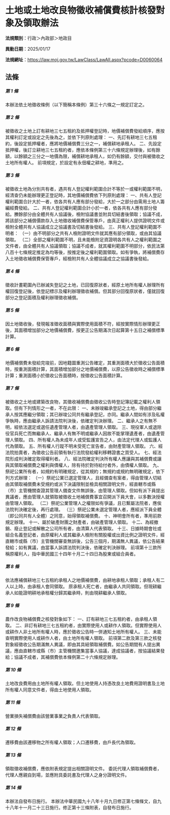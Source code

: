 # 土地或土地改良物徵收補償費核計核發對象及領取辦法

**法規類別**：行政＞內政部＞地政目

**異動日期**：2025/01/17  

**法規網址**：https://law.moj.gov.tw/LawClass/LawAll.aspx?pcode=D0060064





## 法條
##### 第 1 條
本辦法依土地徵收條例（以下簡稱本條例）第三十六條之一規定訂定之。

##### 第 2 條
被徵收之土地上訂有耕地三七五租約及抵押權登記時，地價補償費發給順序，應按其權利訂定或設定之先後為之，並依下列原則處理：
一、先訂有耕地三七五租約，後設定抵押權者，應將地價補償費三分之一，補償耕地承租人。
二、先設定抵押權，後訂立耕地三七五租約者，應依本條例第三十六條規定辦理後，如有餘額，以餘額之三分之一地價為限，補償耕地承租人，如仍有餘額，交付與被徵收之土地所有權人。
前項規定，於設定有永佃權之耕地，準用之。

##### 第 3 條
被徵收土地為分別共有者，遇共有人登記權利範圍合計不等於一或權利範圍不明，經清查仍未能辦理更正登記時，其地價補償費依下列原則處理：
一、共有人登記權利範圍合計大於一者，依各共有人應有部分發給，大於一之部分由需用土地人籌編經費發給。
二、共有人登記權利範圍合計小於一者，依各共有人應有部分發給。賸餘部分由全體共有人協議後，檢附協議書並附具切結書後領取；協議不成，將該部分之補償價款存入土地徵收補償費保管專戶，由真正權利人提供證明文件或檢附全體共有人協議成立之協議書及切結書後發給。
三、共有人登記權利範圍不明者：
（一）由不明部分之共有人檢附證明文件就其應有部分領取，或由其協議領取。
（二）全部之權利範圍不明，且未能檢附足資證明各共有人之權利範圍之文件者，由全體共有人協議領取；協議不成者，就其權利範圍不明部分，依民法第八百十七條規定推定為均等後，按推定後之權利範圍領取。如有爭執，將補償費存入土地徵收補償費保管專戶，經檢附共有人全體協議成立之協議書後發給。

##### 第 4 條
徵收計畫範圍內已辦滅失登記之土地，已回復原狀者，經原土地所有權人辦理所有權回復登記後，依登記標示及權利辦理徵收補償。但其部分回復原狀者，僅就回復部分之登記面積及權利辦理徵收補償。

##### 第 5 條
因土地徵收後，發現報准徵收面積與實際使用面積不符，經按實際情形辦理更正後，其面積增加部分之地價補償費，按更正公告期滿次日起算第十五日之補償標準計算。

##### 第 6 條
地價補償費未發給完竣前，因地籍圖重測公告確定，其重測面積大於徵收公告面積時，按重測面積計算，其面積增加部分之地價補償費，以原公告徵收時之補償標準計算；重測面積小於徵收公告面積時，按徵收公告面積計算。

##### 第 7 條
被徵收之土地或建築改良物，其徵收補償費由徵收公告時登記簿記載之權利人領取。但有下列情形之一者，不在此限：
一、未辦竣繼承登記之土地，得由部分繼承人按其應繼分領取；其已辦竣公同共有繼承登記，亦同。繼承人間如有涉及私權爭執時，應由繼承人訴請法院判決後，依確定判決辦理。
二、繼承人之有無不明，經依法選定或選任遺產管理人者，由遺產管理人領取。
三、現役軍人或退除役官兵死亡而無繼承人、繼承人有無不明或繼承人因故不能掌理遺產者，由遺產管理人領取。
四、所有權人為未成年人或受監護宣告之人，由法定代理人或監護人代為領取。
五、所有權人行蹤不明未受死亡宣告者，由財產管理人領取。
六、經法院拍賣者，為徵收公告前領有執行法院發給權利移轉證書之買受人。
七、經法院形成判決確定取得權利者。
八、經法院確定判決所有權人應讓與其補償費或讓與其領取補償費之權利與債權人，除有待於對待給付者外，由債權人領取。
九、祭祀公業所有者，如規約有明確規定，從其規約；無規約或規約無明確規定，依下列方式辦理：
（一）祭祀公業已選定管理人，且經備查有案者，得由管理人切結由其領取補償費未受規約或派下決議限制並檢具相關證明文件，經直轄市或縣（市）主管機關查證其管理人備查文件無誤後，由管理人領取。但如有派下員提出異議者，應由管理人就領取被徵收土地補償費事宜召開派下員大會，以多數決授權由管理人領取。
（二）祭祀公業管理人之權限如有爭議，且已繫屬法院者，應俟法院判決確定後，再行處理。
（三）祭祀公業未選定管理人者，應經派下員全體（即公同共有人全體）之同意，始得領取補償費。
十、神明會所有者，準用前款規定辦理。
十一、屬於破產財團之財產者，由破產管理人領取。
十二、為經撤銷、廢止登記或解散之公司所有者，由清算人代表領取。
十三、日據時期會社或組合名義登記者，由原權利人或其繼承人檢附有關股權或出資比例之證明文件，經直轄市或縣（市）主管機關審查無誤後，公告三個月，期滿無人異議，依公告結果發給；如有異議，由當事人訴請法院判決後，依確定判決辦理。
前項第十三款所稱原權利人，指中華民國三十四年十月二十四日為股東或組合員者。

##### 第 8 條
依法應補償耕地三七五租約承租人之地價補償費，由耕地承租人領取；承租人有二人以上時，由承租人會同領取。
原承租人死亡者，由繼承人共同領取。但現耕繼承人如能證明耕地承租權分歸其繼承時，則由現耕繼承人領取。

##### 第 9 條
農作改良物補償費之核發對象如下：
一、訂有耕地三七五租約者，由承租人領取。
二、非訂有耕地三七五租約者，由實際使用人或耕作人領取。但實際使用人或耕作人非土地所有權人時，應於徵收公告時一併通知土地所有權人。
三、未能查明實際使用人或耕作人者，由土地所有權人領取。
前項第二款及第三款之核發對象經徵收公告期滿無人異議，即由其具結領取補償費。如公告期間有人提出異議，應由直轄市或縣（市）主管機關邀集當事人協議，達成協議者，按協議結果發給；協議不成者，其補償費依本條例第二十六條規定辦理。

##### 第 10 條
土地改良費用由土地所有權人領取。但土地使用人持憑改良土地費用證明書及土地所有權人同意文件者，得由土地使用人領取。

##### 第 11 條
營業損失補償費由該營業事業之負責人代表領取。

##### 第 12 條
遷移費由該遷移物之所有權人領取；人口遷移費，由戶長代為領取。

##### 第 13 條
領取徵收補償費，應依附表規定提出相關證明文件。
委託代理人領取補償費者，代理人應親自到場，並應附具委託書及代理人之身分證明文件。

##### 第 14 條
本辦法自發布日施行。
本辦法中華民國九十八年十月九日修正第七條條文，自九十八年十一月二十三日施行。修正第十三條附表，自發布日施行。


